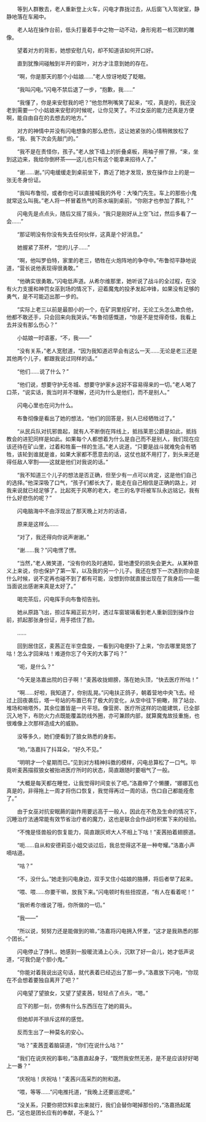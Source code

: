 　　等到人群散去，老人重新登上火车，闪电才靠拢过去，从后窗飞入驾驶室，静静地落在车厢中。

　　老人站在操作台前，低头打量着手中之物一动不动，身形宛若一桩沉默的雕像。

　　望着对方的背影，她想安慰几句，却不知道该如何开口好。

　　直到犹豫间碰触到半开的窗叶，对方才注意到她的存在。

　　“啊，你是那天的那个小姑娘……”老人惊讶地眨了眨眼。

　　“我叫闪电。”闪电不禁后退了一步，“抱歉，我……”

　　“我懂了，你是来安慰我的吧？”他忽然咧嘴笑了起来，“哎，真是的，我还没老到需要一个小姑娘来安慰的时候呢，让你见笑了。不过女巫的能力还真是方便啊，能自由自在的去想去的地方。”

　　对方的神情中并没有闪电想象的那么悲伤，这让她紧张的心情稍微放松了些，“我、我下次会先敲门的。”

　　“我不是在责怪你，孩子。”老人放下墙上的折叠桌板，用袖子擦了擦，“来，坐到这边来，我给你倒杯茶——这儿也只有这个能拿来招待人了。”

　　“谢……谢。”闪电缓缓走到桌前坐下，靠近了她才发现，放在操作台上的是一张无冬身份证。

　　“我叫布鲁彻，或者你也可以直接喊我的外号：大嗓门先生。车上的那些小鬼就常这么叫我。”老人将一杯冒着热气的茶水端到桌前，“你刚才也参加了葬礼？”

　　闪电先是点点头，随后又摇了摇头，“我只是刚好从上空飞过，然后多看了一会……”

　　“那证明没有你没有失去任何伙伴，这真是个好消息。”

　　她握紧了茶杯，“您的儿子……”

　　“啊，他叫罗伯特，家里的老三，牺牲在火炮阵地的争夺中。”布鲁彻平静地说道，“营长说他表现得很勇敢。”

　　“他确实很勇敢。”闪电低声道。从希尔维那里，她听说了战斗的全过程，在没有火力支援和神罚女巫到场的情况下，迎着魔鬼的投矛发起冲锋，如果没有足够的勇气，是不可能迈出那一步的。

　　“实际上老三以前是最胆小的一个，在矿洞里挖矿时，无论工头怎么欺负他，他都不敢还手，只会回来向我哭诉。”布鲁彻感慨道，“你是不是觉得奇怪，我看上去并没有那么伤心？”

　　小姑娘一时语塞，“不，我——”

　　“没有关系，”老人宽慰道，“因为我知道迟早会有这么一天……无论是老三还是其他两个儿子，都跟我说过同样的话。”

　　“他们……说了什么？”

　　“他们说，想要守护无冬城、想要守护家乡这好不容易得来的一切。”老人喝了口茶，“说实话，我当时并不理解，还问为什么是他们，而不是别人。”

　　闪电心里也在问为什么。

　　布鲁彻像是看出了她的想法，“他们的回答是，别人已经牺牲过了。”

　　“从民兵队对抗邪兽起，就有人不断倒在阵线上，抵挡莱恩公爵是如此，抵挡教会的进犯同样是如此。如果每个人都想着为什么是自己而不是别人，我们现在应该还待在矿山里，过着和牲畜一样的生活。”老人说道，“只要是战斗就难免会有牺牲，该轮到谁就是谁，如果大家都不愿意去的话，这仗也就不用打了，到头来还是得任敌人宰割——这就是他们对我说的话。”

　　“我不知道三个儿子的想法是否正确，但至少有一点可以肯定，这是他们自己的选择。”他深深吸了口气，“孩子们都长大了，能走在自己相信是正确的路上，对我来说就已经足够了。比起死于风寒的老大，老三的名字将被军队永远铭记，我有什么好悲伤的呢？”

　　闪电脑海中不由浮现出了那天晚上对方的话语，

　　原来是这样么……

　　“对了，我还得向你说声谢谢。”

　　“谢……我？”闪电愣了愣。

　　“当然，”老人微笑道，“没有你的及时通知，营地遭受的损失会更大。从某种意义上来说，你也保护了第一军，以及我的另一个儿子。我还在想下一次遇到你会是什么时候，说不定再也碰不到了都有可能，没想到你就直接出现在了我身后——能当面说出感谢来真是太好了。”

　　喝完茶后，闪电挥手向布鲁彻告别。

　　她从原路飞出，掠过车厢正前方时，透过车窗玻璃看到老人重新回到操作台前，抓起那张身份证，用手捂住了脸。

　　……

　　回到居住区，麦茜正在半空盘旋，一看到闪电便扑了上来，“你去哪里晃悠了咕！怎么才回来咕！难道你忘了今天的大事了吗？”

　　“呃，是什么？”

　　“今天是洛嘉出院的日子啊！”麦茜收拢翅膀，落在她头顶，“快去医疗所咕！”

　　“啊……好啦，我知道了，你别乱晃。”闪电扶正鸽子，朝着营地中央飞去。经过上回夜袭后，塔一号站的布置已有了极大的变化，从空中往下俯瞰，除了站台、堆场和哨塔外，其余位置皆是一片平坦。像营房、医疗所这样的功能建筑，已全部沉入地下，布防火力点既能覆盖防线外圈，亦可兼顾内部，就算魔鬼故技重施，也很难像上次那样造成大的威胁。

　　没等多久，她们便看到了狼女熟悉的身影。

　　“哟，”洛嘉抖了抖耳朵，“好久不见。”

　　“明明才一个星期而已。”见到对方精神抖擞的模样，闪电总算松了一口气。毕竟听麦茜描叙狼女被抬进医疗所时的状态，简直跟随时要咽气了一般。

　　“大概是每天都在睡觉，让我觉得时间变长了吧。”洛嘉伸了个懒腰，“娜娜瓦也真是的，非得拖上一周才将伤口恢复，我觉得再过一周的话，伤口自己都能痊愈了。”

　　由于女巫对抗安眠蕨的副作用要远高于一般人，因此在不危及生命的情况下，沉睡治疗法通常能有效节省治疗者的魔力，这也是联合会作战时积累下来的经验。

　　“不愧是怪兽般的恢复能力，简直跟灰烬大人不相上下咕！”麦茜拍着翅膀道。

　　“呃……自从和安德莉亚小姐交谈过后，我总觉得这不是一种夸耀。”洛嘉小声嘀咕道。

　　“咕？”

　　“不，没什么。”她走到闪电身边，双手叉住小姑娘的胳膊，将后者举了起来。

　　“喂、喂……你要干嘛，放我下来。”闪电顿时有些扭捏道，“有人在看着呢！”

　　“我听希尔维说了哦，你所做的一切。”

　　“我——”

　　“所以说，努努力还是能做到的嘛，”洛嘉将闪电拥入怀里，“这才是我熟悉的那个团长。”

　　闪电停止了挣扎，她感到一股暖流涌上心头，沉默了好一会儿，她才低声说道，“可我仍是个胆小鬼。”

　　“你能对着我说出这句话，就代表着已经迈出了那一步。”洛嘉放下闪电，“你现在不会想着要独自离开了吧？”

　　闪电望了望狼女，又望了望麦茜，轻轻点了点头，“嗯。”

　　应下的那一刻，仿佛有什么东西压在了她的肩头。

　　但她却并不排斥这样的感觉。

　　反而生出了一种莫名的安心。

　　“咕？”麦茜歪着脑袋道，“你们在说什么咕？”

　　“我们在说庆祝的事啦，”洛嘉直起身子，“既然我安然无恙，是不是应该好好喝上一番？”

　　“庆祝咕！庆祝咕！”麦茜兴高采烈的附和道。

　　“喂，等等……”闪电推托道，“我晚上还要巡逻呢。”

　　“没关系，只要你把饮料拿出来就行，我们会替你喝掉那份的，”洛嘉扬起尾巴，“这也是团长应有的奉献，不是么？”
